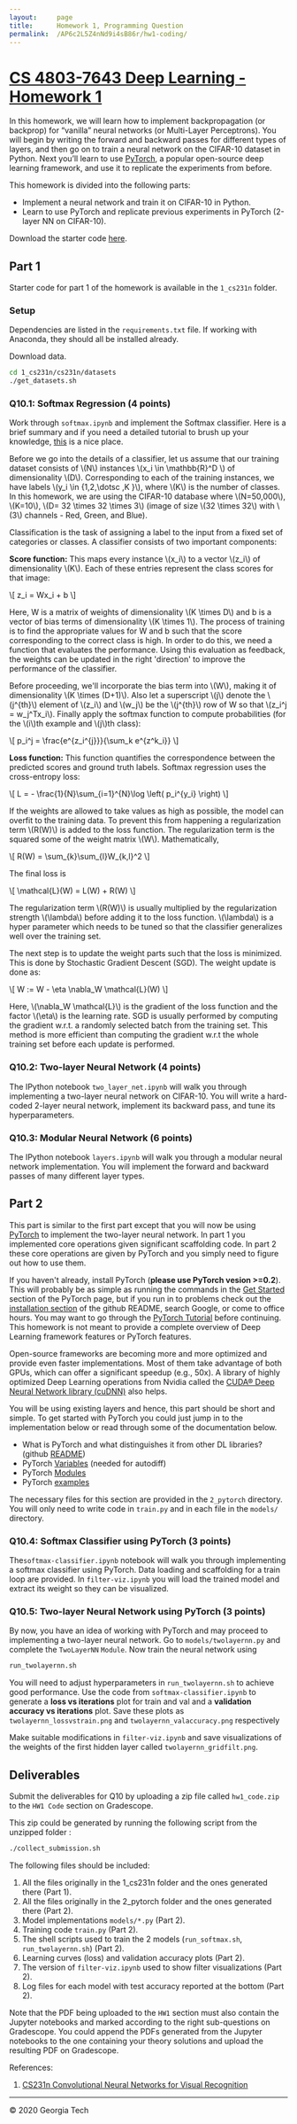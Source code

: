 ```yaml
---
layout:     page
title:      Homework 1, Programming Question
permalink:  /AP6c2L5Z4nNd9i4sB86r/hw1-coding/
---
```


# [CS 4803-7643 Deep Learning - Homework 1][5]

In this homework, we will learn how to implement backpropagation (or backprop) for 
“vanilla” neural networks (or Multi-Layer Perceptrons). You will begin by writing the forward and
backward passes for different types of layers, and then go on to train a neural network on the CIFAR-10 dataset in Python. Next you’ll learn to use [PyTorch][3], a popular open-source deep learning framework,
and use it to replicate the experiments from before.

This homework is divided into the following parts:

- Implement a neural network and train it on CIFAR-10 in Python.
- Learn to use PyTorch and replicate previous experiments in PyTorch (2-layer NN on CIFAR-10).

Download the starter code [here]({{site.baseurl}}/assets/f20cs7643_hw1_starter.zip).

## Part 1

Starter code for part 1 of the homework is available in the `1_cs231n` folder.

### Setup

Dependencies are listed in the `requirements.txt` file. If working with Anaconda, they should all be installed already.

Download data.

```bash
cd 1_cs231n/cs231n/datasets
./get_datasets.sh
```

### Q10.1: Softmax Regression (4 points)

Work through `softmax.ipynb` and implement the Softmax classifier. Here is a brief summary and if you need a detailed tutorial to brush up your knowledge, [this](http://cs231n.github.io/linear-classify/) is a nice place.

Before we go into the details of a classifier, let us assume that our training dataset consists of \\(N\\) instances \\(x\_i \in \mathbb{R}^D \\) of dimensionality \\(D\\).
Corresponding to each of the training instances,
we have labels \\(y\_i \in \{1,2,\dotsc ,K \}\\), where \\(K\\) is the number of classes.
In this homework, we are using the CIFAR-10 database where \\(N=50,000\\), \\(K=10\\), \\(D= 32 \times 32 \times 3\\)
(image of size  \\(32 \times 32\\) with \\(3\\) channels - Red, Green, and Blue).

Classification is the task of assigning a label to the input from a fixed set of categories or classes. A classifier consists of two important components:

**Score function:** This maps every instance \\(x_i\\) to a vector \\(z\_i\\) of dimensionality \\(K\\). Each of these entries represent the class scores for that image:

\\[ z\_i = Wx\_i + b \\]

Here, W is a matrix of weights of dimensionality \\(K \times D\\) and b is a vector of bias terms of dimensionality \\(K \times 1\\). The process of training is to find the appropriate values for W and b such that the score corresponding to the correct class is high. In order to do this, we need a function that evaluates the performance. Using this evaluation as feedback, the weights can be updated in the right 'direction' to improve the performance of the classifier.

Before proceeding, we'll incorporate the bias term into \\(W\\), making it of dimensionality \\(K \times (D+1)\\). Also let a superscript \\(j\\) denote the \\(j^{th}\\) element of \\(z\_i\\) and \\(w\_j\\) be the \\(j^{th}\\) row of W so that \\(z\_i^j = w\_j^Tx\_i\\). Finally apply the softmax function to compute probabilities (for the \\(i\\)th example and \\(j\\)th class):

\\[ p_i^j = \frac{e^{z\_i^{j}}}{\sum\_k e^{z^k\_i}} \\]

**Loss function:** This function quantifies the correspondence between the predicted scores and ground truth labels. Softmax regression uses the cross-entropy loss:

\\[ L = - \frac{1}{N}\sum\_{i=1}^{N}\log \left( p_i^{y_i} \right) \\]

If the weights are allowed to take values as high as possible, the model can overfit to the training data. To prevent this from happening a regularization term \\(R(W)\\) is added to the loss function. The regularization term is the squared some of the weight matrix \\(W\\). Mathematically,

\\[ R(W) = \sum\_{k}\sum\_{l}W\_{k,l}^2 \\]

The final loss is

\\[ \mathcal{L}(W) = L(W) + R(W) \\]

The regularization term \\(R(W)\\) is usually multiplied by the regularization strength \\(\lambda\\) before adding it to the loss function. \\(\lambda\\) is a hyper parameter which needs to be tuned so that the classifier generalizes well over the training set.

The next step is to update the weight parts such that the loss is minimized. This is done by Stochastic Gradient Descent (SGD). The weight update is done as:

\\[ W := W - \eta \nabla_W \mathcal{L}(W) \\]

Here, \\(\nabla_W \mathcal{L}\\) is the gradient of the loss function and the factor \\(\eta\\) is the learning rate. SGD is usually performed by computing the gradient w.r.t. a randomly selected batch from the training set.
This method is more efficient than computing the gradient w.r.t the whole training set before each update is performed.

### Q10.2: Two-layer Neural Network (4 points)

The IPython notebook `two_layer_net.ipynb` will walk you through implementing a
two-layer neural network on CIFAR-10. You will write a hard-coded 2-layer
neural network, implement its backward pass, and tune its hyperparameters.

### Q10.3: Modular Neural Network (6 points)

The IPython notebook `layers.ipynb` will walk you through a modular neural network implementation. You will implement the forward and backward passes of many different layer types.

## Part 2

This part is similar to the first part except that you will now be using [PyTorch][3] to 
implement the two-layer neural network. In part 1 you implemented core operations given significant scaffolding code. In part 2 these core operations are given by PyTorch and you simply need to figure out how to use them.

If you haven't already, install PyTorch (__please use PyTorch vesion >=0.2__). This will probably be as simple as running the
commands in the [Get Started][3] section of the PyTorch page, but if you run in to problems
check out the [installation section][10] of the github README, search Google, or come to
office hours. You may want to go through the [PyTorch Tutorial][12] before continuing.
This homework is not meant to provide a complete overview of Deep Learning framework
features or PyTorch features.

Open-source frameworks are becoming more and more
optimized and provide even faster implementations. Most of them take advantage of
both GPUs, which can offer a significant speedup (e.g., 50x). A library of highly optimized Deep
Learning operations from Nvidia called the [CUDA® Deep Neural Network library (cuDNN)][9]
also helps.

You will be using existing layers and hence, this part should be short and simple. To get
started with PyTorch you could just jump in to the implementation below or read through
some of the documentation below.

- What is PyTorch and what distinguishes it from other DL libraries? (github [README][11])
- PyTorch [Variables](http://pytorch.org/docs/master/autograd.html#variable) (needed for autodiff)
- PyTorch [Modules](http://pytorch.org/docs/master/nn.html)
- PyTorch [examples][8]

The necessary files for this section are provided in the `2_pytorch` directory.
You will only need to write code in `train.py` and in each file in the `models/` directory.

### Q10.4: Softmax Classifier using PyTorch (3 points)

The`softmax-classifier.ipynb` notebook will walk you through implementing a softmax
classifier using PyTorch. Data loading and scaffolding for a train loop are provided.
In `filter-viz.ipynb` you will load the trained model and extract its weight so they can be visualized.

### Q10.5: Two-layer Neural Network using PyTorch (3 points)

By now, you have an idea of working with PyTorch and may proceed to implementing a two-layer neural network. Go to 
`models/twolayernn.py` and complete the `TwoLayerNN` `Module`. Now train the neural network using

```bash
run_twolayernn.sh
```
    
You will need to adjust hyperparameters in `run_twolayernn.sh` to achieve good performance.
Use the code from `softmax-classifier.ipynb` to generate a __loss vs iterations__ plot for train
and val and a __validation accuracy vs iterations__ plot. Save these plots as `twolayernn_lossvstrain.png` and `twolayernn_valaccuracy.png` respectively

Make suitable modifications in `filter-viz.ipynb`
and save visualizations of the weights of the first hidden layer called `twolayernn_gridfilt.png`.

## Deliverables

Submit the deliverables for Q10 by uploading a zip file called `hw1_code.zip` to the `HW1 Code` section on Gradescope.

This zip could be generated by running the following script from the unzipped folder :

```bash
./collect_submission.sh
```
The following files should be included:

1. All the files originally in the 1_cs231n folder and the ones generated there (Part 1).
2. All the files originally in the 2_pytorch folder and the ones generated there (Part 2).
3. Model implementations `models/*.py` (Part 2).
4. Training code `train.py` (Part 2).
5. The shell scripts used to train the 2 models (`run_softmax.sh`, `run_twolayernn.sh`) (Part 2).
6. Learning curves (loss) and validation accuracy plots (Part 2).
7. The version of `filter-viz.ipynb` used to show filter visualizations (Part 2).
8. Log files for each model with test accuracy reported at the bottom (Part 2).

Note that the PDF being uploaded to the `HW1` section must also contain the Jupyter notebooks and marked according to the right sub-questions on Gradescope. You could append the PDFs generated from the Jupyter notebooks to the one containing your theory solutions and upload the resulting PDF on Gradescope.


References:

1. [CS231n Convolutional Neural Networks for Visual Recognition][2]

[2]: http://cs231n.stanford.edu/
[3]: http://pytorch.org/
[4]: http://bvlc.eecs.berkeley.edu/
[5]: https://www.cc.gatech.edu/classes/AY2021/cs7643_fall/
[8]: https://github.com/pytorch/examples
[9]: https://developer.nvidia.com/cudnn
[10]: https://github.com/pytorch/pytorch#installation
[11]: https://github.com/pytorch/pytorch
[12]: http://pytorch.org/tutorials/beginner/deep_learning_60min_blitz.html


---

&#169; 2020 Georgia Tech

